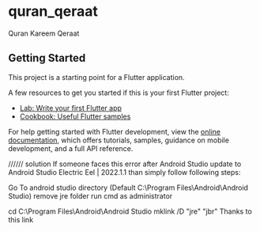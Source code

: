 # quran_qeraat

Quran Kareem Qeraat

## Getting Started

This project is a starting point for a Flutter application.

A few resources to get you started if this is your first Flutter project:

- [Lab: Write your first Flutter app](https://docs.flutter.dev/get-started/codelab)
- [Cookbook: Useful Flutter samples](https://docs.flutter.dev/cookbook)

For help getting started with Flutter development, view the
[online documentation](https://docs.flutter.dev/), which offers tutorials,
samples, guidance on mobile development, and a full API reference.

////// solution
If someone faces this error after Android Studio update to Android Studio Electric Eel | 2022.1.1 than simply follow following steps:

Go To android studio directory (Default C:\Program Files\Android\Android Studio) remove jre folder run cmd as administrator

cd C:\Program Files\Android\Android Studio mklink /D "jre" "jbr" Thanks to this link
